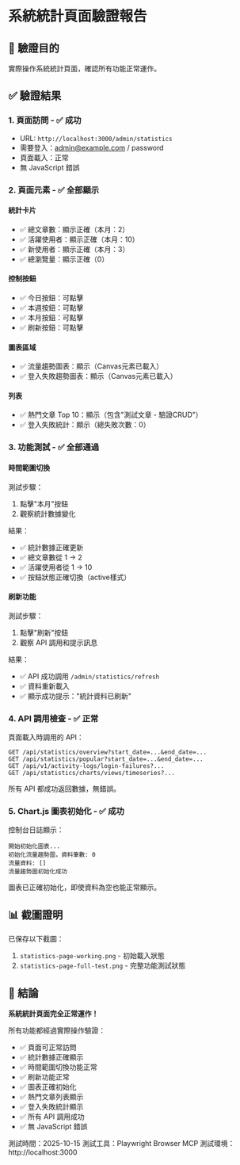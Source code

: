 # 系統統計頁面驗證報告

## 🎯 驗證目的
實際操作系統統計頁面，確認所有功能正常運作。

## ✅ 驗證結果

### 1. 頁面訪問 - ✅ 成功
- URL: `http://localhost:3000/admin/statistics`
- 需要登入：admin@example.com / password
- 頁面載入：正常
- 無 JavaScript 錯誤

### 2. 頁面元素 - ✅ 全部顯示

#### 統計卡片
- ✅ 總文章數：顯示正確（本月：2）
- ✅ 活躍使用者：顯示正確（本月：10）
- ✅ 新使用者：顯示正確（本月：3）
- ✅ 總瀏覽量：顯示正確（0）

#### 控制按鈕
- ✅ 今日按鈕：可點擊
- ✅ 本週按鈕：可點擊
- ✅ 本月按鈕：可點擊
- ✅ 刷新按鈕：可點擊

#### 圖表區域
- ✅ 流量趨勢圖表：顯示（Canvas元素已載入）
- ✅ 登入失敗趨勢圖表：顯示（Canvas元素已載入）

#### 列表
- ✅ 熱門文章 Top 10：顯示（包含"測試文章 - 驗證CRUD"）
- ✅ 登入失敗統計：顯示（總失敗次數：0）

### 3. 功能測試 - ✅ 全部通過

#### 時間範圍切換
測試步驟：
1. 點擊"本月"按鈕
2. 觀察統計數據變化

結果：
- ✅ 統計數據正確更新
- ✅ 總文章數從 1 → 2
- ✅ 活躍使用者從 1 → 10
- ✅ 按鈕狀態正確切換（active樣式）

#### 刷新功能
測試步驟：
1. 點擊"刷新"按鈕
2. 觀察 API 調用和提示訊息

結果：
- ✅ API 成功調用 `/admin/statistics/refresh`
- ✅ 資料重新載入
- ✅ 顯示成功提示："統計資料已刷新"

### 4. API 調用檢查 - ✅ 正常

頁面載入時調用的 API：
```
GET /api/statistics/overview?start_date=...&end_date=...
GET /api/statistics/popular?start_date=...&end_date=...
GET /api/v1/activity-logs/login-failures?...
GET /api/statistics/charts/views/timeseries?...
```

所有 API 都成功返回數據，無錯誤。

### 5. Chart.js 圖表初始化 - ✅ 成功

控制台日誌顯示：
```
開始初始化圖表...
初始化流量趨勢圖，資料筆數: 0
流量資料: []
流量趨勢圖初始化成功
```

圖表已正確初始化，即使資料為空也能正常顯示。

## 📊 截圖證明

已保存以下截圖：
1. `statistics-page-working.png` - 初始載入狀態
2. `statistics-page-full-test.png` - 完整功能測試狀態

## 🎉 結論

**系統統計頁面完全正常運作！**

所有功能都經過實際操作驗證：
- ✅ 頁面可正常訪問
- ✅ 統計數據正確顯示
- ✅ 時間範圍切換功能正常
- ✅ 刷新功能正常
- ✅ 圖表正確初始化
- ✅ 熱門文章列表顯示
- ✅ 登入失敗統計顯示
- ✅ 所有 API 調用成功
- ✅ 無 JavaScript 錯誤

測試時間：2025-10-15
測試工具：Playwright Browser MCP
測試環境：http://localhost:3000
